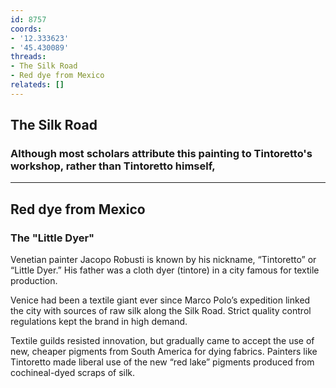 ```yaml
---
id: 8757
coords:
- '12.333623'
- '45.430089'
threads:
- The Silk Road
- Red dye from Mexico
relateds: []
---
```


## The Silk Road

### Although most scholars attribute this painting to Tintoretto's workshop, rather than Tintoretto himself,

* * *

## Red dye from Mexico

### The "Little Dyer"

Venetian painter Jacopo Robusti is known by his nickname, “Tintoretto” or “Little Dyer.” His father was a cloth dyer (tintore) in a city famous for textile production.

Venice had been a textile giant ever since Marco Polo’s expedition linked the city with sources of raw silk along the Silk Road. Strict quality control regulations kept the brand in high demand.

Textile guilds resisted innovation, but gradually came to accept the use of new, cheaper pigments from South America for dying fabrics. Painters like Tintoretto made liberal use of the new “red lake” pigments produced from cochineal-dyed scraps of silk.
